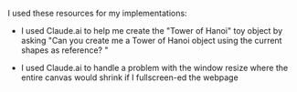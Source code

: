 I used these resources for my implementations:

* I used Claude.ai to help me create the "Tower of Hanoi" toy object by asking "Can you create me a Tower of Hanoi object using the current shapes as reference? <insert main.js>"

* I used Claude.ai to handle a problem with the window resize where the entire canvas would shrink if I fullscreen-ed the webpage